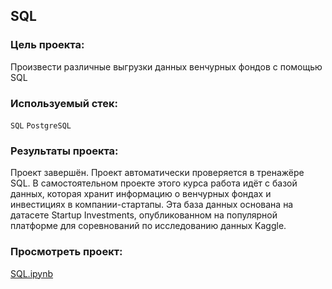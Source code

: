## SQL  
  
### Цель проекта:  
Произвести различные выгрузки данных венчурных фондов с помощью SQL    
  
### Используемый стек:  
`SQL` `PostgreSQL`  
  
### Результаты проекта:  
Проект завершён. Проект автоматически проверяется в тренажёре SQL. В самостоятельном проекте этого курса работа идёт с базой данных, которая хранит информацию о венчурных фондах и инвестициях в компании-стартапы. Эта база данных основана на датасете Startup Investments, опубликованном на популярной платформе для соревнований по исследованию данных Kaggle.  
  
### Просмотреть проект:
[SQL.ipynb](https://github.com/AndreyPlyasov/data_analyst_portfolio/blob/main/SQL/SQL.ipynb)